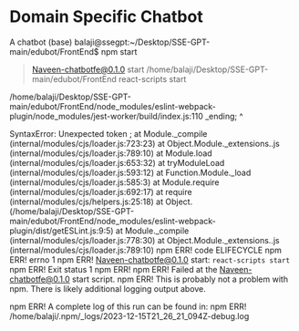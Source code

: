 # Domain Specific Chatbot
 A chatbot 
(base) balaji@ssegpt:~/Desktop/SSE-GPT-main/edubot/FrontEnd$ npm start

> Naveen-chatbotfe@0.1.0 start /home/balaji/Desktop/SSE-GPT-main/edubot/FrontEnd
> react-scripts start

/home/balaji/Desktop/SSE-GPT-main/edubot/FrontEnd/node_modules/eslint-webpack-plugin/node_modules/jest-worker/build/index.js:110
  _ending;
         ^

SyntaxError: Unexpected token ;
    at Module._compile (internal/modules/cjs/loader.js:723:23)
    at Object.Module._extensions..js (internal/modules/cjs/loader.js:789:10)
    at Module.load (internal/modules/cjs/loader.js:653:32)
    at tryModuleLoad (internal/modules/cjs/loader.js:593:12)
    at Function.Module._load (internal/modules/cjs/loader.js:585:3)
    at Module.require (internal/modules/cjs/loader.js:692:17)
    at require (internal/modules/cjs/helpers.js:25:18)
    at Object.<anonymous> (/home/balaji/Desktop/SSE-GPT-main/edubot/FrontEnd/node_modules/eslint-webpack-plugin/dist/getESLint.js:9:5)
    at Module._compile (internal/modules/cjs/loader.js:778:30)
    at Object.Module._extensions..js (internal/modules/cjs/loader.js:789:10)
npm ERR! code ELIFECYCLE
npm ERR! errno 1
npm ERR! Naveen-chatbotfe@0.1.0 start: `react-scripts start`
npm ERR! Exit status 1
npm ERR! 
npm ERR! Failed at the Naveen-chatbotfe@0.1.0 start script.
npm ERR! This is probably not a problem with npm. There is likely additional logging output above.

npm ERR! A complete log of this run can be found in:
npm ERR!     /home/balaji/.npm/_logs/2023-12-15T21_26_21_094Z-debug.log
